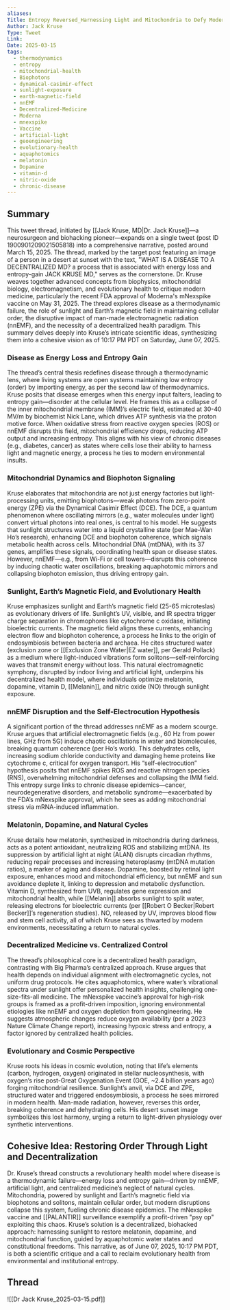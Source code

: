 ```yaml
---
aliases:
Title: Entropy Reversed_Harnessing Light and Mitochondria to Defy Modern Disease
Author: Jack Kruse
Type: Tweet
Link:
Date: 2025-03-15
tags:
  - thermodynamics
  - entropy
  - mitochondrial-health
  - Biophotons
  - dynamical-casimir-effect
  - sunlight-exposure
  - earth-magnetic-field
  - nnEMF
  - Decentralized-Medicine
  - Moderna
  - mnexspike
  - Vaccine
  - artificial-light
  - geoengineering
  - evolutionary-health
  - aquaphotomics
  - melatonin
  - Dopamine
  - vitamin-d
  - nitric-oxide
  - chronic-disease
---
```

## Summary

This tweet thread, initiated by [[Jack Kruse, MD|Dr. Jack Kruse]]—a neurosurgeon and biohacking pioneer—expands on a single tweet (post ID 1900901209021505818) into a comprehensive narrative, posted around March 15, 2025. The thread, marked by the target post featuring an image of a person in a desert at sunset with the text, "WHAT IS A DISEASE TO A DECENTRALIZED MD? a process that is associated with energy loss and entropy-gain JACK KRUSE MD," serves as the cornerstone. Dr. Kruse weaves together advanced concepts from biophysics, mitochondrial biology, electromagnetism, and evolutionary health to critique modern medicine, particularly the recent FDA approval of Moderna's mNexspike vaccine on May 31, 2025. The thread explores disease as a thermodynamic failure, the role of sunlight and Earth’s magnetic field in maintaining cellular order, the disruptive impact of man-made electromagnetic radiation (nnEMF), and the necessity of a decentralized health paradigm. This summary delves deeply into Kruse’s intricate scientific ideas, synthesizing them into a cohesive vision as of 10:17 PM PDT on Saturday, June 07, 2025.

### Disease as Energy Loss and Entropy Gain

The thread’s central thesis redefines disease through a thermodynamic lens, where living systems are open systems maintaining low entropy (order) by importing energy, as per the second law of thermodynamics. Kruse posits that disease emerges when this energy input falters, leading to entropy gain—disorder at the cellular level. He frames this as a collapse of the inner mitochondrial membrane (IMM)’s electric field, estimated at 30-40 MV/m by biochemist Nick Lane, which drives ATP synthesis via the proton motive force. When oxidative stress from reactive oxygen species (ROS) or nnEMF disrupts this field, mitochondrial efficiency drops, reducing ATP output and increasing entropy. This aligns with his view of chronic diseases (e.g., diabetes, cancer) as states where cells lose their ability to harness light and magnetic energy, a process he ties to modern environmental insults.

### Mitochondrial Dynamics and Biophoton Signaling

Kruse elaborates that mitochondria are not just energy factories but light-processing units, emitting biophotons—weak photons from zero-point energy (ZPE) via the Dynamical Casimir Effect (DCE). The DCE, a quantum phenomenon where oscillating mirrors (e.g., water molecules under light) convert virtual photons into real ones, is central to his model. He suggests that sunlight structures water into a liquid crystalline state (per Mae-Wan Ho’s research), enhancing DCE and biophoton coherence, which signals metabolic health across cells. Mitochondrial DNA (mtDNA), with its 37 genes, amplifies these signals, coordinating health span or disease states. However, nnEMF—e.g., from Wi-Fi or cell towers—disrupts this coherence by inducing chaotic water oscillations, breaking aquaphotomic mirrors and collapsing biophoton emission, thus driving entropy gain.

### Sunlight, Earth’s Magnetic Field, and Evolutionary Health

Kruse emphasizes sunlight and Earth’s magnetic field (25-65 microteslas) as evolutionary drivers of life. Sunlight’s UV, visible, and IR spectra trigger charge separation in chromophores like cytochrome c oxidase, initiating bioelectric currents. The magnetic field aligns these currents, enhancing electron flow and biophoton coherence, a process he links to the origin of endosymbiosis between bacteria and archaea. He cites structured water (exclusion zone or [[Exclusion Zone Water|EZ water]], per Gerald Pollack) as a medium where light-induced vibrations form solitons—self-reinforcing waves that transmit energy without loss. This natural electromagnetic symphony, disrupted by indoor living and artificial light, underpins his decentralized health model, where individuals optimize melatonin, dopamine, vitamin D, [[Melanin]], and nitric oxide (NO) through sunlight exposure.

### nnEMF Disruption and the Self-Electrocution Hypothesis

A significant portion of the thread addresses nnEMF as a modern scourge. Kruse argues that artificial electromagnetic fields (e.g., 60 Hz from power lines, GHz from 5G) induce chaotic oscillations in water and biomolecules, breaking quantum coherence (per Ho’s work). This dehydrates cells, increasing sodium chloride conductivity and damaging heme proteins like cytochrome c, critical for oxygen transport. His “self-electrocution” hypothesis posits that nnEMF spikes ROS and reactive nitrogen species (RNS), overwhelming mitochondrial defenses and collapsing the IMM field. This entropy surge links to chronic disease epidemics—cancer, neurodegenerative disorders, and metabolic syndrome—exacerbated by the FDA’s mNexspike approval, which he sees as adding mitochondrial stress via mRNA-induced inflammation.

### Melatonin, Dopamine, and Natural Cycles

Kruse details how melatonin, synthesized in mitochondria during darkness, acts as a potent antioxidant, neutralizing ROS and stabilizing mtDNA. Its suppression by artificial light at night (ALAN) disrupts circadian rhythms, reducing repair processes and increasing heteroplasmy (mtDNA mutation ratios), a marker of aging and disease. Dopamine, boosted by retinal light exposure, enhances mood and mitochondrial efficiency, but nnEMF and sun avoidance deplete it, linking to depression and metabolic dysfunction. Vitamin D, synthesized from UVB, regulates gene expression and mitochondrial health, while [[Melanin]] absorbs sunlight to split water, releasing electrons for bioelectric currents (per [[Robert O Becker|Robert Becker]]’s regeneration studies). NO, released by UV, improves blood flow and stem cell activity, all of which Kruse sees as thwarted by modern environments, necessitating a return to natural cycles.

### Decentralized Medicine vs. Centralized Control

The thread’s philosophical core is a decentralized health paradigm, contrasting with Big Pharma’s centralized approach. Kruse argues that health depends on individual alignment with electromagnetic cycles, not uniform drug protocols. He cites aquaphotomics, where water’s vibrational spectra under sunlight offer personalized health insights, challenging one-size-fits-all medicine. The mNexspike vaccine’s approval for high-risk groups is framed as a profit-driven imposition, ignoring environmental etiologies like nnEMF and oxygen depletion from geoengineering. He suggests atmospheric changes reduce oxygen availability (per a 2023 Nature Climate Change report), increasing hypoxic stress and entropy, a factor ignored by centralized health policies.

### Evolutionary and Cosmic Perspective

Kruse roots his ideas in cosmic evolution, noting that life’s elements (carbon, hydrogen, oxygen) originated in stellar nucleosynthesis, with oxygen’s rise post-Great Oxygenation Event (GOE, ~2.4 billion years ago) forging mitochondrial resilience. Sunlight’s anvil, via DCE and ZPE, structured water and triggered endosymbiosis, a process he sees mirrored in modern health. Man-made radiation, however, reverses this order, breaking coherence and dehydrating cells. His desert sunset image symbolizes this lost harmony, urging a return to light-driven physiology over synthetic interventions.

## Cohesive Idea: Restoring Order Through Light and Decentralization

Dr. Kruse’s thread constructs a revolutionary health model where disease is a thermodynamic failure—energy loss and entropy gain—driven by nnEMF, artificial light, and centralized medicine’s neglect of natural cycles. Mitochondria, powered by sunlight and Earth’s magnetic field via biophotons and solitons, maintain cellular order, but modern disruptions collapse this system, fueling chronic disease epidemics. The mNexspike vaccine and [[PALANTIR]] surveillance exemplify a profit-driven "psy op" exploiting this chaos. Kruse’s solution is a decentralized, biohacked approach: harnessing sunlight to restore melatonin, dopamine, and mitochondrial function, guided by aquaphotomic water states and constitutional freedoms. This narrative, as of June 07, 2025, 10:17 PM PDT, is both a scientific critique and a call to reclaim evolutionary health from environmental and institutional entropy.

## Thread

![[Dr Jack Kruse_2025-03-15.pdf]]
